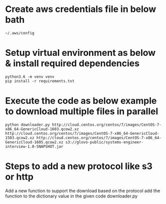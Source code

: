 # Create aws credentials file in below bath

    ~/.aws/config 

# Setup virtual environment as below & install required dependencies

    python3.6 -m venv venv
    pip install -r requirements.txt

# Execute the code as below example to download multiple files in parallel
    
    python downloader.py http://cloud.centos.org/centos/7/images/CentOS-7-x86_64-GenericCloud-1603.qcow2.xz http://cloud.centos.org/centos/7/images/CentOS-7-x86_64-GenericCloud-1503.qcow2.xz http://cloud.centos.org/centos/7/images/CentOS-7-x86_64-GenericCloud-1605.qcow2.xz s3://glovo-public/systems-engineer-interview-1.0-SNAPSHOT.jar



# Steps to add a new protocol like s3 or http

   Add a new function to support the download based on the protocol
   add the function to the dictionary value in the given code downloader.py
